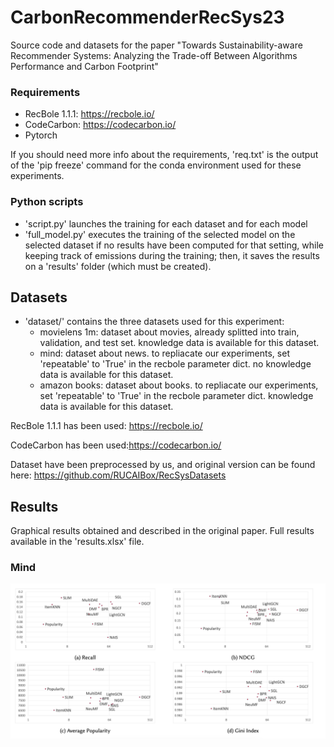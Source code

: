 # CarbonRecommenderRecSys23
Source code and datasets for the paper "Towards Sustainability-aware Recommender Systems: Analyzing the Trade-off Between Algorithms Performance and Carbon Footprint"

### Requirements
* RecBole 1.1.1: https://recbole.io/
* CodeCarbon: https://codecarbon.io/
* Pytorch

If you should need more info about the requirements, 'req.txt' is the output of the 'pip freeze' command for the conda environment used for these experiments.

### Python scripts

* 'script.py' launches the training for each dataset and for each model
* 'full_model.py' executes the training of the selected model on the selected dataset if no results have been computed for that setting, while keeping track of emissions during the training; then, it saves the results on a 'results' folder (which must be created).

## Datasets

* 'dataset/' contains the three datasets used for this experiment:
    * movielens 1m: dataset about movies, already splitted into train, validation, and test set. knowledge data is available for this dataset.
    * mind: dataset about news. to repliacate our experiments, set 'repeatable' to 'True' in the recbole parameter dict. no knowledge data is available for this dataset.
    * amazon books: dataset about books. to repliacate our experiments, set 'repeatable' to 'True' in the recbole parameter dict. knowledge data is available for this dataset.

RecBole 1.1.1 has been used: https://recbole.io/

CodeCarbon has been used:https://codecarbon.io/

Dataset have been preprocessed by us, and original version can be found here: https://github.com/RUCAIBox/RecSysDatasets


## Results

Graphical results obtained and described in the original paper.
Full results available in the 'results.xlsx' file.

### Mind
![](/graphs/sum_mind_dataset.png)

